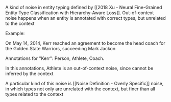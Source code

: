 A kind of noise in entity typing defined by [[2018 Xu - Neural Fine-Grained Entity Type Classification with Hierarchy-Aware Loss]]. Out-of-context noise happens when an entity is annotated with correct types, but unrelated to the context

Example:

On May 14, 2014, Kerr reached an agreement to become the head coach for the Golden State Warriors, succeeding Mark Jackon 

Annotations for "Kerr": Person, Athlete, Coach. 

In this annotations, Athlete is an out-of-context noise, since cannot be inferred by the context

A particular kind of this noise is [[Noise Definition - Overly Specific]] noise, in which types not only are unrelated with the context, but finer than all types related to the context